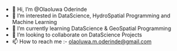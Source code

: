 - 👋 Hi, I’m @Olaoluwa Oderinde
- 👀 I’m interested in DataScience, HydroSpatial Programming and Machine Learning
- 🌱 I’m currently learning DataScience & GeoSpatial Programming
- 💞️ I’m looking to collaborate on DataScience Projects
- 📫 How to reach me :- olaoluwa.m.oderinde@gmail.com

<!---
Laolu-Oderinde/Laolu-Oderinde is a ✨ special ✨ repository because its `README.md` (this file) appears on your GitHub profile.
You can click the Preview link to take a look at your changes.
--->

